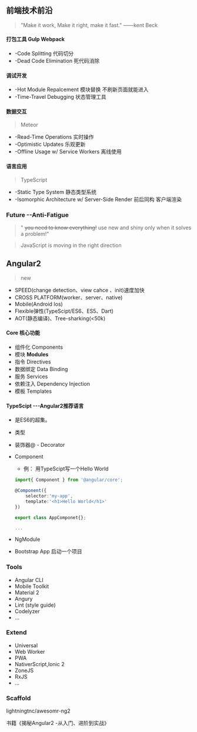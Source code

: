 ## 前端技术前沿

>"Make it work, Make it right, make it fast." ——kent Beck


#### 打包工具 Gulp Webpack

- -Code Splitting 代码切分
- -Dead Code Elimination 死代码消除

#### 调试开发

- -Hot Module Repalcement 模块替换 不刷新页面就能进入
- -Time-Travel Debugging  状态管理工具

#### 数据交互 

>Meteor

- -Read-Time Operations 实时操作
- -Optimistic Updates  乐观更新
- -Offline Usage w/ Service Workers	离线使用

#### 语言应用 

>TypeScript

- -Static Type System 静态类型系统   
- -Isomorphic Architecture w/ Server-Side Render 前后同构 客户端渲染

### Future --Anti-Fatigue

>" ~~you need to know everything!~~ use new and shiny only when it solves a problem!"

>JavaScript is moving in the right direction

## Angular2
>new

* SPEED(change detection、view cahce 、init)速度加快
* CROSS PLATFORM(worker、server、native)
* Mobile(Android Ios)
* Flexible弹性(TypeScipt/ES6、ES5、Dart)
* AOT(静态编译)、Tree-sharking(<50k)

#### Core 核心功能

* 组件化 Components
* 模块 __Modules__
* 指令 Directives
* 数据绑定 Data Binding
* 服务 Services
* 依赖注入 Dependency Injection
* 模板 Templates

#### TypeScipt ---Angular2推荐语言

* 是ES6的超集。
* 类型
* 装饰器@ - Decorator
* Component
	* 例： 用TypeScipt写一个Hello World
		
	```typeScript
	import{ Component } from '@angular/core';

	@Component({
		selector:'my-app',
		template:'<h1>Hello World</h1>'
	})

	export class AppComponet{};

	...

	```
* NgModule
* Bootstrap App 启动一个项目

### Tools

* Angular CLI
* Mobile Toolkit
* Material 2
* Angury
* Lint (style guide)
* Codelyzer
* ...

### Extend
* Universal
* Web Worker
* PWA
* NativerScript,Ionic 2
* ZoneJS
* RxJS
* ...

### Scaffold

lightningtnc/awesomr-ng2

书籍《揭秘Angular2 -从入门、进阶到实战》








